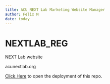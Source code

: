 ```yaml
---
title: ACU NEXT Lab Marketing Website Manager
author: Felix M
date: today
---
```




# NEXTLAB_REG
NEXT Lab website

acunextlab.org

[Click Here](http://acunextlab.org/ "NEXT Lab") to open the deployment of this repo.

